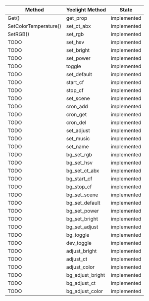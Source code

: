 
| Method  |  Yeelight  Method    |    State    |
|-----------------------|--------------|-------------|
| Get()                 |  get_prop    | implemented |
| SetColorTemperature() |  set_ct_abx  | implemented |
| SetRGB()              |  set_rgb     | implemented |
| TODO |  set_hsv  | implemented |
| TODO |  set_bright  | implemented |
| TODO |  set_power  | implemented |
| TODO |  toggle  | implemented |
| TODO |  set_default  | implemented |
| TODO |  start_cf  | implemented |
| TODO |  stop_cf  | implemented |
| TODO |  set_scene  | implemented |
| TODO |  cron_add  | implemented |
| TODO |  cron_get  | implemented |
| TODO |  cron_del  | implemented |
| TODO |  set_adjust  | implemented |
| TODO |  set_music  | implemented |
| TODO |  set_name  | implemented |
| TODO |  bg_set_rgb  | implemented |
| TODO |  bg_set_hsv  | implemented |
| TODO |  bg_set_ct_abx  | implemented |
| TODO |  bg_start_cf  | implemented |
| TODO |  bg_stop_cf  | implemented |
| TODO |  bg_set_scene  | implemented |
| TODO |  bg_set_default  | implemented |
| TODO |  bg_set_power  | implemented |
| TODO |  bg_set_bright  | implemented |
| TODO |  bg_set_adjust  | implemented |
| TODO |  bg_toggle  | implemented |
| TODO |  dev_toggle  | implemented |
| TODO |  adjust_bright  | implemented |
| TODO |  adjust_ct  | implemented |
| TODO |  adjust_color  | implemented |
| TODO |  bg_adjust_bright  | implemented |
| TODO |  bg_adjust_ct  | implemented |
| TODO |  bg_adjust_color  | implemented |



